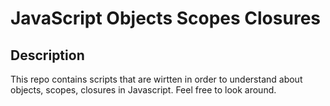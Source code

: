# JavaScript Objects Scopes Closures

## Description

This repo contains scripts that are wirtten in order to understand about objects, scopes, closures in Javascript.
Feel free to look around.
